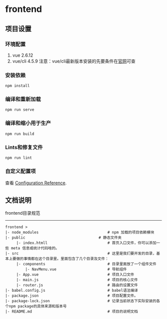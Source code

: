 # frontend

## 项目设置
### 环境配置
1. vue 2.6.12
2. vue/cli 4.5.9
注意：vue/cli最新版本安装的先要条件在[官网](https://cli.vuejs.org/guide/installation.html)可查

### 安装依赖
```
npm install
```

### 编译和重新加载
```
npm run serve
```

### 编译和缩小用于生产
```
npm run build
```

### Lints和修复文件
```
npm run lint
```

### 自定义配置项
查看 [Configuration Reference](https://cli.vuejs.org/config/).

## 文档说明
 frontend目录规范

---

    frontend >
    |- node_modules                               # npm 加载的项目依赖模块
    |- public	                              # 静态文件夹                   
         |- index.htmll                           # 首页入口文件，你可以添加一些 meta 信息或统计代码啥的。
    |- src                                        # 这里是我们要开发的目录，基本上要做的事情都在这个目录里。里面包含了几个目录及文件：
         |- components                            # 目录里面放了一个组件文件
             |- NavMenu.vue                       # 导航组件
         |- App.vue                               # 项目入口文件
         |- main.js                               # 项目的核心文件
         |- router.js                             # 路由的设置文件
    |- babel.config.js                            # babel语法编译
    |- package.json                               # 项目配置文件。
    |- package-lock.json                          # 记录当前状态下实际安装的各个npm package的具体来源和版本号
    |- README.md                                  # 项目的说明文档
